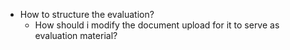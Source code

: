 - How to structure the evaluation?
	- How should i modify the document upload for it to serve as evaluation material?